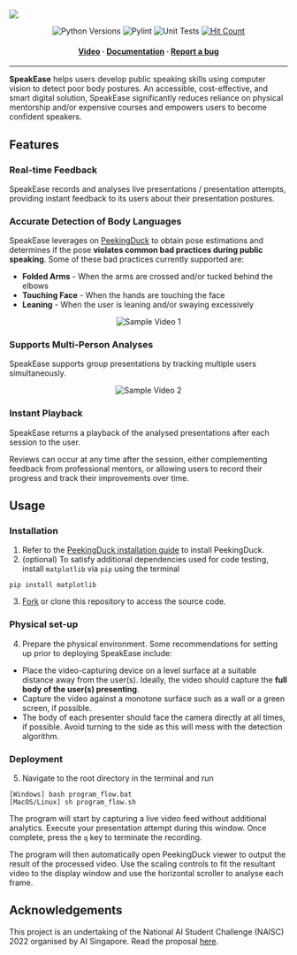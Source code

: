 <br />

<img src="https://user-images.githubusercontent.com/87000020/216827457-1d03e644-73ef-4f94-a3fb-6150c2c1437a.svg">

<p align="center">
  <img src=https://img.shields.io/badge/python-3.8%20%7C%203.9-blue.svg alt="Python Versions"/>
  <img src=https://github.com/xpxchxcx/SpeakEase/actions/workflows/pylint.yml/badge.svg alt="Pylint" />
  <img src=https://github.com/xpxchxcx/SpeakEase/actions/workflows/ci.yml/badge.svg alt="Unit Tests" />
  <a href=http://hits.dwyl.com/xpxchxcx/SpeakEase><img src=https://hits.dwyl.com/xpxchxcx/SpeakEase.svg?style=flat-square&show=unique alt="Hit Count" /></a>
</p>

<h4 align="center">
  <a href="https://youtu.be/AtQ3xYFboaA/">Video</a>
  <span> · </span>
  <a href="https://good-looking-ostrich.static.app/">Documentation</a>
  <span> · </span>
  <a href="https://github.com/xpxchxcx/SpeakEase/issues">Report a bug</a>
</h4>

---

**SpeakEase** helps users develop public speaking skills using computer vision to detect poor body postures. 
An accessible, cost-effective, and smart digital solution, 
SpeakEase significantly reduces reliance on physical mentorship and/or expensive courses 
and empowers users to become confident speakers.

## Features

### Real-time Feedback
SpeakEase records and analyses live presentations / presentation attempts, 
providing instant feedback to its users about their presentation postures. 

### Accurate Detection of Body Languages
SpeakEase leverages on [PeekingDuck](https://github.com/aisingapore/PeekingDuck) to obtain pose estimations 
and determines if the pose **violates common bad practices during public speaking**.
Some of these bad practices currently supported are:

- **Folded Arms** - When the arms are crossed and/or tucked behind the elbows
- **Touching Face** - When the hands are touching the face
- **Leaning** - When the user is leaning and/or swaying excessively

<p align="center">
 <img src=https://user-images.githubusercontent.com/87000020/216830154-196a2202-8040-4f20-b64b-6c821b8b7fb0.gif alt="Sample Video 1"/>
</p>

### Supports Multi-Person Analyses
SpeakEase supports group presentations by tracking multiple users simultaneously.

<p align="center">
 <img src=https://user-images.githubusercontent.com/87000020/216838269-130c9264-aab2-4d03-a589-a9aca221ddfe.gif alt="Sample Video 2"/>
</p>

### Instant Playback
SpeakEase returns a playback of the analysed presentations after each session to the user.

Reviews can occur at any time after the session, either complementing feedback from professional mentors, 
or allowing users to record their progress and track their improvements over time.

## Usage

### Installation

1. Refer to the [PeekingDuck installation guide](https://peekingduck.readthedocs.io/en/stable/getting_started/index.html) to install PeekingDuck.
2. (optional) To satisfy additional dependencies used for code testing, install `matplotlib` via `pip` using the terminal

```
pip install matplotlib
```

3. [Fork](https://github.com/xpxchxcx/SpeakEase/fork) or clone this repository to access the source code.

### Physical set-up

4. Prepare the physical environment. Some recommendations for setting up prior to deploying SpeakEase include:

- Place the video-capturing device on a level surface at a suitable distance away from the user(s). Ideally, the video should capture the **full body of the user(s) presenting**.
- Capture the video against a monotone surface such as a wall or a green screen, if possible.
- The body of each presenter should face the camera directly at all times, if possible. Avoid turning to the side as this will mess with the detection algorithm.

### Deployment

5. Navigate to the root directory in the terminal and run

```
[Windows] bash program_flow.bat
[MacOS/Linux] sh program_flow.sh
```

The program will start by capturing a live video feed without additional analytics. Execute your presentation attempt during this window. Once complete, press the `q` key to terminate the recording.

The program will then automatically open PeekingDuck viewer to output the result of the processed video. Use the scaling controls to fit the resultant video to the display window and use the horizontal scroller to analyse each frame.

## Acknowledgements

This project is an undertaking of the National AI Student Challenge (NAISC) 2022 organised by AI Singapore. 
Read the proposal [here](https://docs.google.com/document/d/1LbN1IhLCAH8XIzLqoWbnzlq0TzxpQlO-R37CZbm0naw/edit#).
